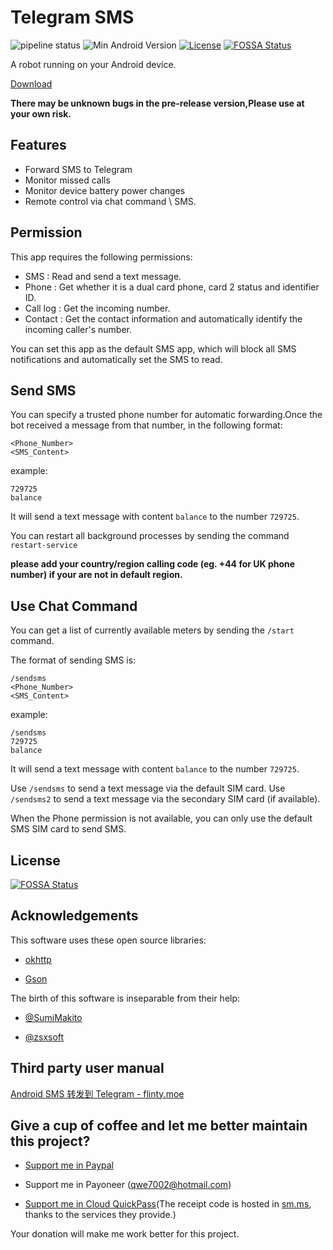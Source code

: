 # Telegram SMS

![pipeline status](https://badges.git.reallct.com/qwe7002/telegram-sms/badges/master/pipeline.svg)
![Min Android Version](https://img.shields.io/badge/android-22+-orange.svg)
[![License](https://img.shields.io/badge/License-BSD%203--Clause-blue.svg)](https://github.com/qwe7002/telegram-sms/blob/master/LICENSE)
[![FOSSA Status](https://app.fossa.io/api/projects/git%2Bgithub.com%2Fqwe7002%2Ftelegram-sms.svg?type=shield)](https://app.fossa.io/projects/git%2Bgithub.com%2Fqwe7002%2Ftelegram-sms?ref=badge_shield)

A robot running on your Android device.

[Download](https://github.com/qwe7002/telegram-sms/releases)

**There may be unknown bugs in the pre-release version,Please use at your own risk.**

## Features

- Forward SMS to Telegram
- Monitor missed calls
- Monitor device battery power changes
- Remote control via chat command \ SMS.

## Permission

This app requires the following permissions:

- SMS : Read and send a text message.
- Phone : Get whether it is a dual card phone, card 2 status and identifier ID.
- Call log : Get the incoming number.
- Contact : Get the contact information and automatically identify the incoming caller's number.

You can set this app as the default SMS app, which will block all SMS notifications and automatically set the SMS to read.

## Send SMS

You can specify a trusted phone number for automatic forwarding.Once the bot received a message from that number, in the following format:

```
<Phone_Number>
<SMS_Content>
```
example:
```
729725
balance
```

It will send a text message with content `balance` to the number `729725`.

You can restart all background processes by sending the command `restart-service`

**please add your country/region calling code (eg. +44 for UK phone number) if your are not in default region.**

## Use Chat Command

You can get a list of currently available meters by sending the `/start` command.

The format of sending SMS is:

```
/sendsms
<Phone_Number>
<SMS_Content>
```
example:
```
/sendsms
729725
balance
```
It will send a text message with content `balance` to the number `729725`.

Use `/sendsms` to send a text message via the default SIM card. Use `/sendsms2` to send a text message via the secondary SIM card (if available).

When the Phone permission is not available, you can only use the default SMS SIM card to send SMS.

## License

[![FOSSA Status](https://app.fossa.io/api/projects/git%2Bgithub.com%2Fqwe7002%2Ftelegram-sms.svg?type=large)](https://app.fossa.io/projects/git%2Bgithub.com%2Fqwe7002%2Ftelegram-sms?ref=badge_large)

## Acknowledgements

This software uses these open source libraries:

- [okhttp](https://github.com/square/okhttp)

- [Gson](https://github.com/google/gson)

The birth of this software is inseparable from their help:

- [@SumiMakito](https://github.com/SumiMakito)

- [@zsxsoft](https://github.com/zsxsoft)

## Third party user manual

[Android SMS 转发到 Telegram - flinty.moe](https://www.flinty.moe/android-sms-to-telegram/)

## Give a cup of coffee and let me better maintain this project?

- [Support me in Paypal](https://paypal.me/qwe7002)

- Support me in Payoneer (qwe7002@hotmail.com)

- [Support me in Cloud QuickPass](https://i.loli.net/2019/02/21/5c6d812840bac.png)(The receipt code is hosted in [sm.ms](https://sm.ms), thanks to the services they provide.)

Your donation will make me work better for this project.